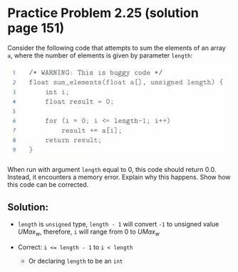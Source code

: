 # Practice Problem 2.25 (solution page 151)
Consider the following code that attempts to sum the elements of an array `a`, where the number of elements is given by parameter `length`:

![](images/2.25.jpg)

When run with argument `length` equal to 0, this code should return 0.0. Instead, it encounters a memory error. Explain why this happens. Show how this code can be corrected.

## Solution:
- `length` is `unsigned` type, `length - 1` will convert `-1` to unsigned value $UMax_w$, therefore, `i` will range from 0 to $UMax_w$

- Correct: `i <= length - 1` to `i < length`
    - Or declaring `length` to be an `int`